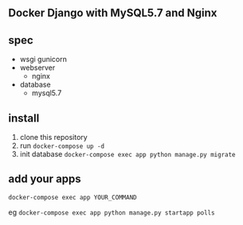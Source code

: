 ## Docker Django with MySQL5.7 and Nginx

## spec

- wsgi
  gunicorn
- webserver
  - nginx
- database
  - mysql5.7

## install

1. clone this repository
1. run `docker-compose up -d`
1. init database `docker-compose exec app python manage.py migrate`

## add your apps

`docker-compose exec app YOUR_COMMAND`

eg
`docker-compose exec app python manage.py startapp polls`
